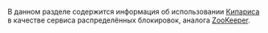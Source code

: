 В данном разделе содержится информация об использовании [Кипариса](../../../user-guide/storage/cypress.md) в качестве сервиса распределённых блокировок, аналога [ZooKeeper](https://zookeeper.apache.org).
